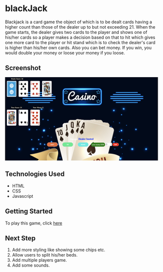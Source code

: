 # blackJack 
Blackjack is a card game the object of which is to be dealt cards having a higher count than those of the dealer up to but not exceeding 21. When the game starts, the dealer gives two cards to the player and shows one of his/her cards so a player makes a decision based on that to hit which gives one more card to the player or hit stand which is to check the dealer's card is higher than his/her own cards. Also you can bet money. If you win, you would double your money or loose your money if you loose.

## Screenshot

![BlackJack Game ScreenShot](./images/screenShot.png)



## Technologies Used

* HTML
* CSS
* Javascript

## Getting Started


To play this game, click [here](https://jackiezoloo.github.io/blackJack/)

## Next Step

1. Add more styling like showing some chips etc.
2. Allow users to split his/her beds.
3. Add multiple players game.
4. Add some sounds.